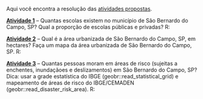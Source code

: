 Aqui você encontra a resolução das [atividades propostas](https://luisfelipebr.github.io/git2021/atividade/).

[**Atividade 1**](https://github.com/luisfelipebr/git2021/blob/main/atividade/atividade1.R) – Quantas escolas existem no município de São Bernardo do Campo, SP? Qual a proporção de escolas públicas e privadas?
R:

[**Atividade 2**](https://github.com/luisfelipebr/git2021/blob/main/atividade/atividade2.R) – Qual é a área urbanizada de São Bernardo do Campo, SP, em hectares? Faça um mapa da área urbanizada de São Bernardo do Campo, SP.
R:

[**Atividade 3**](https://github.com/luisfelipebr/git2021/blob/main/atividade/atividade3.R) – Quantas pessoas moram em áreas de risco (sujeitas a enchentes, inundaçãoes e deslizamentos) em São Bernardo do Campo, SP? Dica: usar a grade estatística do IBGE (geobr::read_statistical_grid) e mapeamento de áreas de risco do IBGE/CEMADEN (geobr::read_disaster_risk_area).
R:

